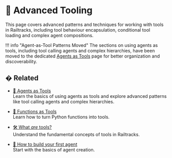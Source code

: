 # 🧠 Advanced Tooling

This page covers advanced patterns and techniques for working with tools in Railtracks, including tool behaviour encapsulation, conditional tool loading and complex agent compositions.

!!! info "Agent-as-Tool Patterns Moved"
    The sections on using agents as tools, including tool calling agents and complex hierarchies, have been moved to the dedicated [Agents as Tools](./agents_as_tools.md) page for better organization and discoverability.

## � Related

* [🔧 Agents as Tools](./agents_as_tools.md) <br>
  Learn the basics of using agents as tools and explore advanced patterns like tool calling agents and complex hierarchies.

* [🔧 Functions as Tools](./functions_as_tools.md) <br>
  Learn how to turn Python functions into tools.

* [🛠️ What *are* tools?](../index.md) <br>
  Understand the fundamental concepts of tools in Railtracks.

* [🤖 How to build your first agent](../../tutorials/byfa.md) <br>
  Start with the basics of agent creation.
